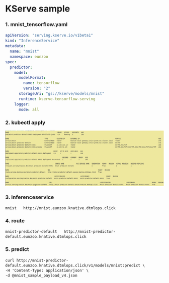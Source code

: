 # KServe sample

### 1. mnist_tensorflow.yaml
```yaml
apiVersion: "serving.kserve.io/v1beta1"
kind: "InferenceService"
metadata:
  name: "mnist"
  namespace: eunzoo
spec:
  predictor:
    model:
      modelFormat:
        name: tensorflow
        version: "2"
      storageUri: "gs://kserve/models/mnist"
      runtime: kserve-tensorflow-serving
    logger:
      mode: all
```
### 2. kubectl apply
<img src="../img/mnist-sample.png">
</br>

### 3. inferenceservice 
```
mnist   http://mnist.eunzoo.knative.dtmlops.click  
```

### 4. route
```
mnist-predictor-default   http://mnist-predictor-default.eunzoo.knative.dtmlops.click 
```

### 5. predict
```
curl http://mnist-predictor-default.eunzoo.knative.dtmlops.click/v1/models/mnist:predict \
-H 'Content-Type: application/json' \
-d @mnist_sample_payload_v4.json
```